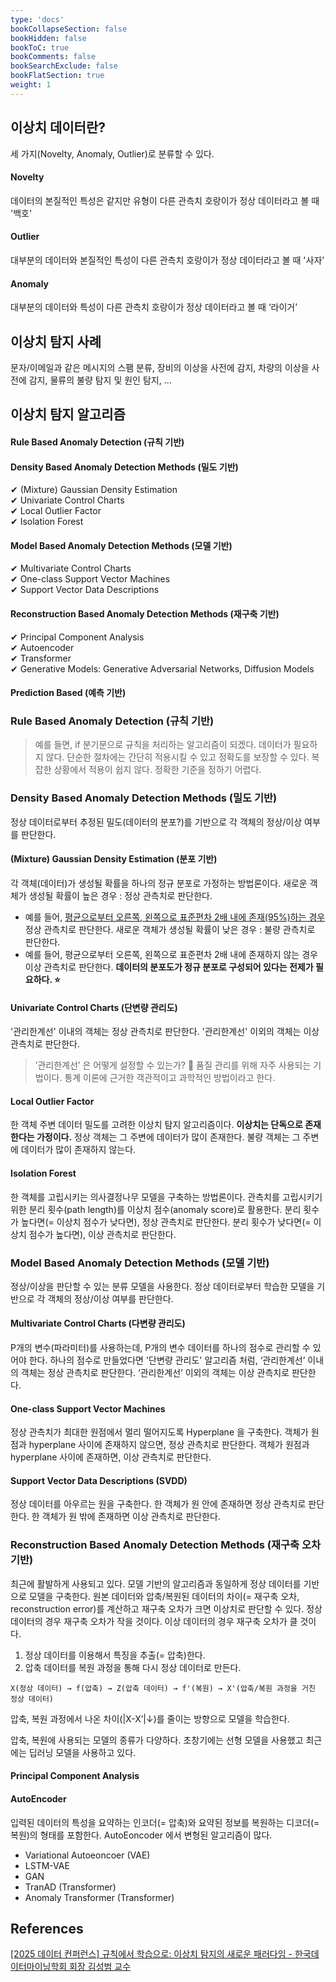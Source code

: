 ```yaml
---
type: 'docs'
bookCollapseSection: false
bookHidden: false
bookToC: true
bookComments: false
bookSearchExclude: false
bookFlatSection: true
weight: 1
---
```


## 이상치 데이터란?
세 가지(Novelty, Anomaly, Outlier)로 분류할 수 있다.

#### Novelty
데이터의 본질적인 특성은 같지만 유형이 다른 관측치
호랑이가 정상 데이터라고 볼 때 '백호'
#### Outlier
대부분의 데이터와 본질적인 특성이 다른 관측치
호랑이가 정상 데이터라고 볼 때 '사자’
#### Anomaly
대부분의 데이터와 특성이 다른 관측치
호랑이가 정상 데이터라고 볼 때 ‘라이거’

## 이상치 탐지 사례
문자/이메일과 같은 메시지의 스팸 분류, 장비의 이상을 사전에 감지, 차량의 이상을 사전에 감지, 물류의 불량 탐지 및 원인 탐지, …

## 이상치 탐지 알고리즘
#### Rule Based Anomaly Detection (규칙 기반)
#### Density Based Anomaly Detection Methods (밀도 기반)
✔︎ (Mixture) Gaussian Density Estimation \
✔︎ Univariate Control Charts \
✔︎ Local Outlier Factor \
✔︎ Isolation Forest 
#### Model Based Anomaly Detection Methods (모델 기반)
✔︎ Multivariate Control Charts \
✔︎ One-class Support Vector Machines \
✔︎ Support Vector Data Descriptions 
#### Reconstruction Based Anomaly Detection Methods (재구축 기반)
✔︎ Principal Component Analysis \
✔︎ Autoencoder \
✔︎ Transformer \
✔︎ Generative Models: Generative Adversarial Networks, Diffusion Models 
#### Prediction Based (예측 기반)

### Rule Based Anomaly Detection (규칙 기반)
> 예를 들면, if 분기문으로 규칙을 처리하는 알고리즘이 되겠다.
데이터가 필요하지 않다. 단순한 절차에는 간단히 적용시킬 수 있고 정확도를 보장할 수 있다.
복잡한 상황에서 적용이 쉽지 않다. 정확한 기준을 정하기 어렵다.

### Density Based Anomaly Detection Methods (밀도 기반)
정상 데이터로부터 추정된 밀도(데이터의 분포?)를 기반으로 각 객체의 정상/이상 여부를 판단한다.
#### (Mixture) Gaussian Density Estimation (분포 기반)
각 객체(데이터)가 생성될 확률을 하나의 정규 분포로 가정하는 방법론이다.
새로운 객체가 생성될 확률이 높은 경우 : 정상 관측치로 판단한다.
* 예를 들어, [평균으로부터 오른쪽, 왼쪽으로 표준편차 2배 내에 존재\(95%\)하는 경우](https://ko.khanacademy.org/math/statistics-probability/modeling-distributions-of-data/normal-distributions-library/a/normal-distributions-review) 정상 관측치로 판단한다.
  새로운 객체가 생성될 확률이 낮은 경우 : 불량 관측치로 판단한다.
* 예를 들어, 평균으로부터 오른쪽, 왼쪽으로 표준편차 2배 내에 존재하지 않는 경우 이상 관측치로 판단한다.
  **데이터의 분포도가 정규 분포로 구성되어 있다는 전제가 필요하다. ⭐**
#### Univariate Control Charts (단변량 관리도)
'관리한계선' 이내의 객체는 정상 관측치로 판단한다.
'관리한계선' 이외의 객체는 이상 관측치로 판단한다.
> ’관리한계선’ 은 어떻게 설정할 수 있는가? 🤔
품질 관리를 위해 자주 사용되는 기법이다. 통계 이론에 근거한 객관적이고 과학적인 방법이라고 한다.
#### Local Outlier Factor
한 객체 주변 데이터 밀도를 고려한 이상치 탐지 알고리즘이다. **이상치는 단독으로 존재한다는 가정이다.**
정상 객체는 그 주변에 데이터가 많이 존재한다.
불량 객체는 그 주변에 데이터가 많이 존재하지 않는다.
#### Isolation Forest
한 객체를 고립시키는 의사결정나무 모델을 구축하는 방법론이다.
관측치를 고립시키기 위한 분리 횟수(path length)를 이상치 점수(anomaly score)로 활용한다.
분리 횟수가 높다면(= 이상치 점수가 낮다면), 정상 관측치로 판단한다.
분리 횟수가 낮다면(= 이상치 점수가 높다면), 이상 관측치로 판단한다.
### Model Based Anomaly Detection Methods (모델 기반)
정상/이상을 판단할 수 있는 분류 모델을 사용한다.
정상 데이터로부터 학습한 모델을 기반으로 각 객체의 정상/이상 여부를 판단한다.
#### Multivariate Control Charts (다변량 관리도)
P개의 변수(파라미터)를 사용하는데, P개의 변수 데이터를 하나의 점수로 관리할 수 있어야 한다.
하나의 점수로 만들었다면 '단변량 관리도' 알고리즘 처럼,
‘관리한계선’ 이내의 객체는 정상 관측치로 판단한다.
‘관리한계선’ 이외의 객체는 이상 관측치로 판단한다.
#### One-class Support Vector Machines
정상 관측치가 최대한 원점에서 멀리 떨어지도록 Hyperplane 을 구축한다.
객체가 원점과 hyperplane 사이에 존재하지 않으면, 정상 관측치로 판단한다.
객체가 원점과 hyperplane 사이에 존재하면, 이상 관측치로 판단한다.
#### Support Vector Data Descriptions (SVDD)
정상 데이터를 아우르는 원을 구축한다.
한 객체가 원 안에 존재하면 정상 관측치로 판단한다.
한 객체가 원 밖에 존재하면 이상 관측치로 판단한다.

### Reconstruction Based Anomaly Detection Methods (재구축 오차 기반)
최근에 활발하게 사용되고 있다. 모델 기반의 알고리즘과 동일하게 정상 데이터를 기반으로 모델을 구축한다.
원본 데이터와 압축/복원된 데이터의 차이(= 재구축 오차, reconstruction error)를 계산하고 재구축 오차가 크면 이상치로 판단할 수 있다.
정상 데이터의 경우 재구축 오차가 작을 것이다.
이상 데이터의 경우 재구축 오차가 클 것이다.

1. 정상 데이터를 이용해서 특징을 추출(= 압축)한다.
2. 압축 데이터를 복원 과정을 통해 다시 정상 데이터로 만든다.
```
X(정상 데이터) → f(압축) → Z(압축 데이터) → f'(복원) → X'(압축/복원 과정을 거친 정상 데이터)
```
압축, 복원 과정에서 나온 차이(|X-X’|↓)를 줄이는 방향으로 모델을 학습한다.

압축, 복원에 사용되는 모델의 종류가 다양하다. 초창기에는 선형 모델을 사용했고 최근에는 딥러닝 모델을 사용하고 있다.
#### Principal Component Analysis
#### AutoEncoder
입력된 데이터의 특성을 요약하는 인코더(= 압축)와 요약된 정보를 복원하는 디코더(= 복원)의 형태를 포함한다.
AutoEoncoder 에서 변형된 알고리즘이 많다.
* Variational Autoeoncoer (VAE)
* LSTM-VAE
* GAN
* TranAD (Transformer)
* Anomaly Transformer (Transformer)

## References
[\[2025 데이터 컨퍼런스\] 규칙에서 학습으로: 이상치 탐지의 새로운 패러다임 - 한국데이터마이닝학회 회장 김성범 교수](https://youtu.be/vZDymjARsew?si=2keCWH8L6eKAKyz_)
